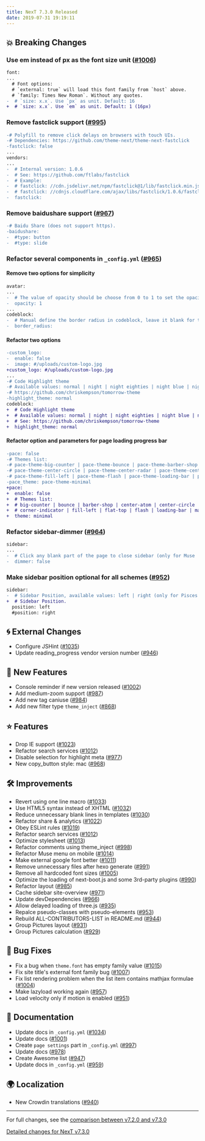 ```yaml
---
title: NexT 7.3.0 Released
date: 2019-07-31 19:19:11
---
```


## 💥 Breaking Changes

### Use em instead of px as the font size unit ([#1006](https://github.com/theme-next/hexo-theme-next/pull/1006))

```diff
font:
...
  # Font options:
  # `external: true` will load this font family from `host` above.
  # `family: Times New Roman`. Without any quotes.
-  # `size: x.x`. Use `px` as unit. Default: 16
+  # `size: x.x`. Use `em` as unit. Default: 1 (16px)
```

### Remove fastclick support ([#995](https://github.com/theme-next/hexo-theme-next/pull/995))

```diff
-# Polyfill to remove click delays on browsers with touch UIs.
-# Dependencies: https://github.com/theme-next/theme-next-fastclick
-fastclick: false
...
vendors:
...
-  # Internal version: 1.0.6
-  # See: https://github.com/ftlabs/fastclick
-  # Example:
-  # fastclick: //cdn.jsdelivr.net/npm/fastclick@1/lib/fastclick.min.js
-  # fastclick: //cdnjs.cloudflare.com/ajax/libs/fastclick/1.0.6/fastclick.min.js
-  fastclick:
```

### Remove baidushare support ([#967](https://github.com/theme-next/hexo-theme-next/pull/967))

```diff
-# Baidu Share (does not support https).
-baidushare:
-  #type: button
-  #type: slide
```

### Refactor several components in `_config.yml` ([#965](https://github.com/theme-next/hexo-theme-next/pull/965))

#### Remove two options for simplicity

```diff
avatar:
...
-  # The value of opacity should be choose from 0 to 1 to set the opacity of the avatar.
-  opacity: 1
...
codeblock:
-  # Manual define the border radius in codeblock, leave it blank for the default value: 1
-  border_radius:
```

#### Refactor two options

```diff
-custom_logo:
-  enable: false
-  image: #/uploads/custom-logo.jpg
+custom_logo: #/uploads/custom-logo.jpg
...
-# Code Highlight theme
-# Available values: normal | night | night eighties | night blue | night bright
-# https://github.com/chriskempson/tomorrow-theme
-highlight_theme: normal
codeblock:
+  # Code Highlight theme
+  # Available values: normal | night | night eighties | night blue | night bright
+  # See: https://github.com/chriskempson/tomorrow-theme
+  highlight_theme: normal
```

#### Refactor option and parameters for page loading progress bar

```diff
-pace: false
-# Themes list:
-# pace-theme-big-counter | pace-theme-bounce | pace-theme-barber-shop | pace-theme-center-atom
-# pace-theme-center-circle | pace-theme-center-radar | pace-theme-center-simple | pace-theme-corner-indicator
-# pace-theme-fill-left | pace-theme-flash | pace-theme-loading-bar | pace-theme-mac-osx | pace-theme-minimal
-pace_theme: pace-theme-minimal
+pace:
+  enable: false
+  # Themes list:
+  # big-counter | bounce | barber-shop | center-atom | center-circle | center-radar | center-simple
+  # corner-indicator | fill-left | flat-top | flash | loading-bar | mac-osx | material | minimal
+  theme: minimal
```

### Refactor sidebar-dimmer ([#964](https://github.com/theme-next/hexo-theme-next/pull/964))

```diff
sidebar:
...
-  # Click any blank part of the page to close sidebar (only for Muse | Mist).
-  dimmer: false
```

### Make sidebar position optional for all schemes ([#952](https://github.com/theme-next/hexo-theme-next/pull/952))

```diff
sidebar:
-  # Sidebar Position, available values: left | right (only for Pisces | Gemini).
+  # Sidebar Position.
  position: left
  #position: right
```

## 🌀 External Changes

- Configure JSHint ([#1035](https://github.com/theme-next/hexo-theme-next/pull/1035))
- Update reading_progress vendor version number ([#946](https://github.com/theme-next/hexo-theme-next/pull/946))

## 🌟 New Features

- Console reminder if new version released ([#1002](https://github.com/theme-next/hexo-theme-next/pull/1002))
- Add medium-zoom support ([#987](https://github.com/theme-next/hexo-theme-next/pull/987))
- Add new tag caniuse ([#984](https://github.com/theme-next/hexo-theme-next/pull/984))
- Add new filter type `theme_inject` ([#868](https://github.com/theme-next/hexo-theme-next/pull/868))

## ⭐ Features

- Drop IE support ([#1023](https://github.com/theme-next/hexo-theme-next/pull/1023))
- Refactor search services ([#1012](https://github.com/theme-next/hexo-theme-next/pull/1012))
- Disable selection for highlight meta ([#977](https://github.com/theme-next/hexo-theme-next/pull/977))
- New copy_button style: mac ([#968](https://github.com/theme-next/hexo-theme-next/pull/968))

## 🛠 Improvements

- Revert using one line macro ([#1033](https://github.com/theme-next/hexo-theme-next/pull/1033))
- Use HTML5 syntax instead of XHTML ([#1032](https://github.com/theme-next/hexo-theme-next/pull/1032))
- Reduce unnecessary blank lines in templates ([#1030](https://github.com/theme-next/hexo-theme-next/pull/1030))
- Refactor share & analytics ([#1022](https://github.com/theme-next/hexo-theme-next/pull/1022))
- Obey ESLint rules ([#1019](https://github.com/theme-next/hexo-theme-next/pull/1019))
- Refactor search services ([#1012](https://github.com/theme-next/hexo-theme-next/pull/1012))
- Optimize stylesheet ([#1013](https://github.com/theme-next/hexo-theme-next/pull/1013))
- Refactor comments using theme_inject ([#998](https://github.com/theme-next/hexo-theme-next/pull/998))
- Refactor Muse menu on mobile ([#1014](https://github.com/theme-next/hexo-theme-next/pull/1014))
- Make external google font better ([#1011](https://github.com/theme-next/hexo-theme-next/pull/1011))
- Remove unnecessary files after hexo generate ([#991](https://github.com/theme-next/hexo-theme-next/pull/991))
- Remove all hardcoded font sizes ([#1005](https://github.com/theme-next/hexo-theme-next/pull/1005))
- Optimize the loading of next-boot.js and some 3rd-party plugins ([#990](https://github.com/theme-next/hexo-theme-next/pull/990))
- Refactor layout ([#985](https://github.com/theme-next/hexo-theme-next/pull/985))
- Cache sidebar site-overview ([#971](https://github.com/theme-next/hexo-theme-next/pull/971))
- Update devDependencies ([#966](https://github.com/theme-next/hexo-theme-next/pull/966))
- Allow delayed loading of three.js ([#935](https://github.com/theme-next/hexo-theme-next/pull/935))
- Repalce pseudo-classes with pseudo-elements ([#953](https://github.com/theme-next/hexo-theme-next/pull/953))
- Rebuild ALL-CONTRIBUTORS-LIST in README.md ([#944](https://github.com/theme-next/hexo-theme-next/pull/944))
- Group Pictures layout ([#931](https://github.com/theme-next/hexo-theme-next/pull/931))
- Group Pictures calculation ([#929](https://github.com/theme-next/hexo-theme-next/pull/929))

## 🐞 Bug Fixes

- Fix a bug when `theme.font` has empty family value ([#1015](https://github.com/theme-next/hexo-theme-next/pull/1015))
- Fix site title's external font family bug ([#1007](https://github.com/theme-next/hexo-theme-next/pull/1007))
- Fix list rendering problem when the list item contains mathjax formulae ([#1004](https://github.com/theme-next/hexo-theme-next/pull/1004))
- Make lazyload working again ([#957](https://github.com/theme-next/hexo-theme-next/pull/957))
- Load velocity only if motion is enabled ([#951](https://github.com/theme-next/hexo-theme-next/pull/951))

## 📖 Documentation

- Update docs in `_config.yml` ([#1034](https://github.com/theme-next/hexo-theme-next/pull/1034))
- Update docs ([#1001](https://github.com/theme-next/hexo-theme-next/pull/1001))
- Create `page settings` part in `_config.yml` ([#997](https://github.com/theme-next/hexo-theme-next/pull/997))
- Update docs ([#978](https://github.com/theme-next/hexo-theme-next/pull/978))
- Create Awesome list ([#947](https://github.com/theme-next/hexo-theme-next/pull/947))
- Update docs in `_config.yml` ([#959](https://github.com/theme-next/hexo-theme-next/pull/959))

## 🌍 Localization

- New Crowdin translations ([#940](https://github.com/theme-next/hexo-theme-next/pull/940))

***

For full changes, see the [comparison between v7.2.0 and v7.3.0](https://github.com/theme-next/hexo-theme-next/compare/v7.2.0...v7.3.0)


[Detailed changes for NexT v7.3.0](https://github.com/theme-next/hexo-theme-next/releases/tag/v7.3.0)
